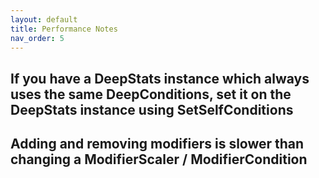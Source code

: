 ```yaml
---
layout: default
title: Performance Notes
nav_order: 5
---
```


## If you have a DeepStats instance which always uses the same DeepConditions, set it on the DeepStats instance using SetSelfConditions

## Adding and removing modifiers is slower than changing a ModifierScaler / ModifierCondition